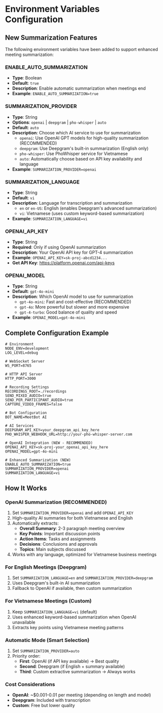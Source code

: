 # Environment Variables Configuration

## New Summarization Features

The following environment variables have been added to support enhanced meeting summarization:

### ENABLE_AUTO_SUMMARIZATION
- **Type**: Boolean
- **Default**: `true`
- **Description**: Enable automatic summarization when meetings end
- **Example**: `ENABLE_AUTO_SUMMARIZATION=true`

### SUMMARIZATION_PROVIDER
- **Type**: String
- **Options**: `openai` | `deepgram` | `pho-whisper` | `auto`
- **Default**: `auto`
- **Description**: Choose which AI service to use for summarization
  - `openai`: Use OpenAI GPT models for high-quality summarization (RECOMMENDED)
  - `deepgram`: Use Deepgram's built-in summarization (English only)
  - `pho-whisper`: Use PhoWhisper service for Vietnamese
  - `auto`: Automatically choose based on API key availability and language
- **Example**: `SUMMARIZATION_PROVIDER=openai`

### SUMMARIZATION_LANGUAGE
- **Type**: String
- **Default**: `vi`
- **Description**: Language for transcription and summarization
  - `en` or `en-US`: English (enables Deepgram's advanced summarization)
  - `vi`: Vietnamese (uses custom keyword-based summarization)
- **Example**: `SUMMARIZATION_LANGUAGE=vi`

### OPENAI_API_KEY
- **Type**: String
- **Required**: Only if using OpenAI summarization
- **Description**: Your OpenAI API key for GPT-4 summarization
- **Example**: `OPENAI_API_KEY=sk-proj-abcd1234...`
- **Get API Key**: https://platform.openai.com/api-keys

### OPENAI_MODEL
- **Type**: String
- **Default**: `gpt-4o-mini`
- **Description**: Which OpenAI model to use for summarization
  - `gpt-4o-mini`: Fast and cost-effective (RECOMMENDED)
  - `gpt-4o`: More powerful but slower and more expensive
  - `gpt-4-turbo`: Good balance of quality and speed
- **Example**: `OPENAI_MODEL=gpt-4o-mini`

## Complete Configuration Example

```env
# Environment
NODE_ENV=development
LOG_LEVEL=debug

# WebSocket Server
WS_PORT=8765

# HTTP API Server
HTTP_PORT=3000

# Recording Settings
RECORDINGS_ROOT=./recordings
SEND_MIXED_AUDIO=true
SEND_PER_PARTICIPANT_AUDIO=true
CAPTURE_VIDEO_FRAMES=false

# Bot Configuration
BOT_NAME=MeetBot AI

# AI Services
DEEPGRAM_API_KEY=your_deepgram_api_key_here
PHO_WHISPER_WEBHOOK_URL=http://your-pho-whisper-server.com

# OpenAI Integration (NEW - RECOMMENDED)
OPENAI_API_KEY=sk-proj-your_openai_api_key_here
OPENAI_MODEL=gpt-4o-mini

# Enhanced Summarization (NEW)
ENABLE_AUTO_SUMMARIZATION=true
SUMMARIZATION_PROVIDER=openai
SUMMARIZATION_LANGUAGE=vi
```

## How It Works

### OpenAI Summarization (RECOMMENDED)
1. Set `SUMMARIZATION_PROVIDER=openai` and add `OPENAI_API_KEY`
2. High-quality AI summaries for both Vietnamese and English
3. Automatically extracts:
   - **Overall Summary**: 2-3 paragraph meeting overview
   - **Key Points**: Important discussion points
   - **Action Items**: Tasks and assignments
   - **Decisions**: Conclusions and approvals
   - **Topics**: Main subjects discussed
4. Works with any language, optimized for Vietnamese business meetings

### For English Meetings (Deepgram)
1. Set `SUMMARIZATION_LANGUAGE=en` and `SUMMARIZATION_PROVIDER=deepgram`
2. Uses Deepgram's built-in AI summarization
3. Fallback to OpenAI if available, then custom summarization

### For Vietnamese Meetings (Custom)
1. Keep `SUMMARIZATION_LANGUAGE=vi` (default)
2. Uses enhanced keyword-based summarization when OpenAI unavailable
3. Extracts key points using Vietnamese meeting patterns

### Automatic Mode (Smart Selection)
1. Set `SUMMARIZATION_PROVIDER=auto`
2. Priority order:
   - **First**: OpenAI (if API key available) → Best quality
   - **Second**: Deepgram (if English + summary available)
   - **Third**: Custom extractive summarization → Always works

### Cost Considerations
- **OpenAI**: ~$0.001-0.01 per meeting (depending on length and model)
- **Deepgram**: Included with transcription
- **Custom**: Free but lower quality
